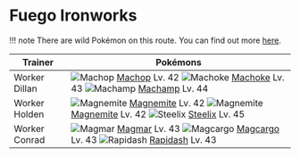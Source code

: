 # Fuego Ironworks

!!! note
    There are wild Pokémon on this route. You can find out more [here](/wild_pokemon/fuego_ironworks/).


Trainer                    | Pokémons
---                        | ---
Worker Dillan              | ![][066]  [Machop] Lv. 42  ![][067]  [Machoke] Lv. 43  ![][068]  [Machamp] Lv. 44
Worker Holden              | ![][081]  [Magnemite] Lv. 42  ![][081]  [Magnemite] Lv. 42  ![][208]  [Steelix] Lv. 45
Worker Conrad              | ![][126]  [Magmar] Lv. 43  ![][219]  [Magcargo] Lv. 43  ![][078]  [Rapidash] Lv. 43


[066]: https://raw.githubusercontent.com/PokeAPI/sprites/master/sprites/pokemon/66.png "Machop"
[067]: https://raw.githubusercontent.com/PokeAPI/sprites/master/sprites/pokemon/67.png "Machoke"
[068]: https://raw.githubusercontent.com/PokeAPI/sprites/master/sprites/pokemon/68.png "Machamp"
[078]: https://raw.githubusercontent.com/PokeAPI/sprites/master/sprites/pokemon/78.png "Rapidash"
[081]: https://raw.githubusercontent.com/PokeAPI/sprites/master/sprites/pokemon/81.png "Magnemite"
[126]: https://raw.githubusercontent.com/PokeAPI/sprites/master/sprites/pokemon/126.png "Magmar"
[208]: https://raw.githubusercontent.com/PokeAPI/sprites/master/sprites/pokemon/208.png "Steelix"
[219]: https://raw.githubusercontent.com/PokeAPI/sprites/master/sprites/pokemon/219.png "Magcargo"
[Machop]: /pokemon_changes/066/
[Machoke]: /pokemon_changes/067/
[Machamp]: /pokemon_changes/068/
[Rapidash]: /pokemon_changes/078/
[Magnemite]: /pokemon_changes/081/
[Magmar]: /pokemon_changes/126/
[Steelix]: /pokemon_changes/208/
[Magcargo]: /pokemon_changes/219/
